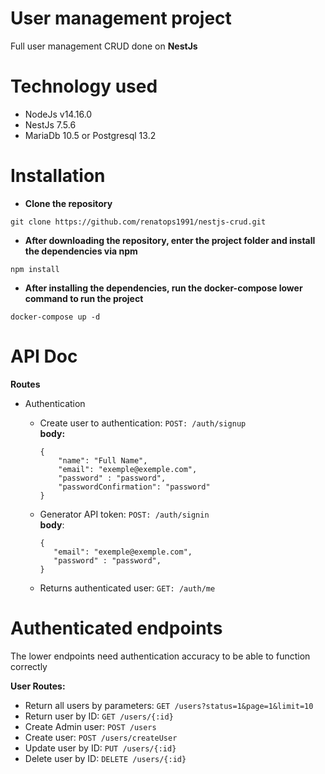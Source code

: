 # User management project
Full user management CRUD done on **NestJs**

# Technology used
- NodeJs v14.16.0
- NestJs 7.5.6
- MariaDb 10.5 or Postgresql 13.2

# Installation
- **Clone the repository**
~~~~
git clone https://github.com/renatops1991/nestjs-crud.git
~~~~

- **After downloading the repository, enter the project folder and install the dependencies via npm**
~~~~
npm install
~~~~

- **After installing the dependencies, run the docker-compose lower command to run the project**
~~~~
docker-compose up -d
~~~~

# API Doc
**Routes**
- Authentication
    - Create user to authentication: ` POST: /auth/signup ` <br>
    **body:**
      ~~~
      {
          "name": "Full Name",
          "email": "exemple@exemple.com",
          "password" : "password",
          "passwordConfirmation": "password"
      }
      ~~~
      
    - Generator API token: `POST: /auth/signin ` <br>
        **body**: 
       ~~~
      {
          "email": "exemple@exemple.com",
          "password" : "password",
      }
      ~~~
      
    - Returns authenticated user: ` GET: /auth/me `
    
# Authenticated endpoints
The lower endpoints need authentication accuracy to be able to function correctly

**User Routes:**
- Return all users by parameters: ` GET /users?status=1&page=1&limit=10 `
- Return user by ID: ` GET /users/{:id} `
- Create Admin user: ` POST /users `
- Create user: ` POST /users/createUser `
- Update user by ID: ` PUT /users/{:id} `
- Delete user by ID: ` DELETE /users/{:id} `
